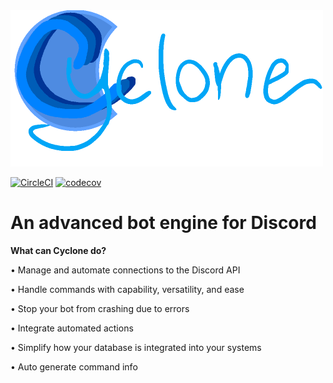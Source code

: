 <img src="assets/Splash.png" alt="Splash Banner" width="500"/>

[![CircleCI](https://circleci.com/gh/mets11rap/cyclone-engine/tree/master.svg?style=svg)](https://circleci.com/gh/mets11rap/cyclone-engine/tree/master)
[![codecov](https://codecov.io/gh/mets11rap/cyclone-engine/branch/master/graph/badge.svg)](https://codecov.io/gh/mets11rap/cyclone-engine)
# An advanced bot engine for Discord
**What can Cyclone do?**

• Manage and automate connections to the Discord API

• Handle commands with capability, versatility, and ease

• Stop your bot from crashing due to errors

• Integrate automated actions

• Simplify how your database is integrated into your systems

• Auto generate command info
